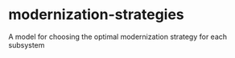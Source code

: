 # modernization-strategies
A model for choosing the optimal modernization strategy for each subsystem
